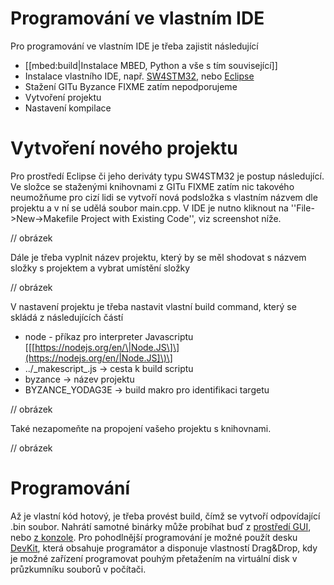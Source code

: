 # Programování ve vlastním IDE

Pro programování ve vlastním IDE je třeba zajistit následující

* \[\[mbed:build\|Instalace MBED, Python a vše s tím související\]\]
* Instalace vlastního IDE, např. [SW4STM32](http://www.st.com/en/development-tools/sw4stm32.html), nebo [Eclipse](https://www.eclipse.org/downloads/?)
* Stažení GITu Byzance FIXME zatím nepodporujeme
* Vytvoření projektu
* Nastavení kompilace

# Vytvoření nového projektu

Pro prostředí Eclipse či jeho deriváty typu SW4STM32 je postup následující. Ve složce se staženými knihovnami z GITu FIXME zatím nic takového neumožňume pro cizí lidi se vytvoří nová podsložka s vlastním názvem dle projektu a v ní se udělá soubor main.cpp. V IDE je nutno kliknout na ''File-&gt;New-&gt;Makefile Project with Existing Code'', viz screenshot níže.

// obrázek

Dále je třeba vyplnit název projektu, který by se měl shodovat s názvem složky s projektem a vybrat umístění složky

// obrázek

V nastavení projektu je třeba nastavit vlastní build command, který se skládá z následujících částí

* node - příkaz pro interpreter Javascriptu \[\[[https://nodejs.org/en/\|Node.JS\]\](https://nodejs.org/en/|Node.JS]\)\]
* ../\_makescript\_.js -&gt; cesta k build scriptu
* byzance -&gt; název projektu
* BYZANCE\_YODAG3E -&gt; build makro pro identifikaci targetu

// obrázek

Také nezapomeňte na propojení vašeho projektu s knihovnami.

// obrázek

# Programování

Až je vlastní kód hotový, je třeba provést build, čímž se vytvoří odpovídající .bin soubor. Nahrátí samotné binárky může probíhat buď z [prostředí GUI](/byzance_documentation/hardware_intro/navody/offline-programovani/upload-kodu-z-gui.md), nebo [z konzole](/byzance_documentation/hardware_intro/navody/offline-programovani/upload-kodu-z-konzole.md). Pro pohodlnější programování je možné použít desku [DevKit](/byzance_documentation/hardware_intro/hardware/dk3g.md), která obsahuje programátor a disponuje vlastností Drag&Drop, kdy je možné zařízení programovat pouhým přetažením na virtuální disk v průzkumníku souborů v počítači.

